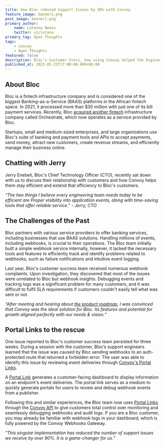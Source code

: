 ```yaml
---
title: How Bloc reduced Support Issues by 90% with Convoy
feature_image: banner1.png
post_image: banner1.png
primary_author:
    name: Lotanna Nwose
    twitter: viclotana
primary_tag: Open Thoughts
tags:
    - Convoy
    - Open Thoughts
featured: false
description: Bloc's Customer Story, how using Convoy helped the Engineering team to rreceive less and less support issues by providing their customers access to easily audit and debug their events themselves using Convoy Portal Links.
published_at: 2023-05-25T17:00:00.000+00:00
---
```

## About Bloc

Bloc is a fintech infrastructure company and is considered one of the biggest Banking-as-a-Service (BAAS) platforms in the African fintech space. In 2021, it processed more than $30 million with just one of its bill payment services. Recently, Bloc [acquired another fintech](https://disrupt-africa.com/2022/07/14/nigerian-fintech-infrastructure-startup-bloc-acquires-payments-company-orchestrate/) infrastructure company called Orchestrate, which now operates as a service provided by Bloc.

Startups, small and medium-sized enterprises, and large organizations use Bloc's suite of banking and payment tools and APIs to accept payments, send money, attract new customers, create revenue streams, and efficiently manage their business online.

## Chatting with Jerry

Jerry Enebeli, Bloc's Chief Technology Officer (CTO), recently sat down with us to discuss their relationship with customers and how Convoy helps them stay efficient and extend that efficiency to Bloc's customers.

*“The two things I believe every engineering team needs today to be efficient are Proper visibility into application events, along with time-saving tools that offer reliable service.” - Jerry, CTO*

## The Challenges of the Past

Bloc partners with various service providers to offer banking services, including businesses that use BAAS solutions. Handling millions of events, including webhooks, is crucial to their operations. The Bloc team initially built a simple webhook service internally, however, it lacked the necessary tools and features to efficiently track and identify problems related to webhooks, such as failure notifications and intuitive event logging.

Last year, Bloc's customer success team received numerous webhook complaints. Upon investigation, they discovered that most of the issues were unrelated to Bloc but webhook insights. Debugging events and tracking logs was a significant problem for many customers, and it was difficult to fulfil SLA requirements if customers couldn't easily tell what was sent or not.

*“After meeting and hearing about [the product roadmap](https://github.com/orgs/frain-dev/projects/3/views/1), I was convinced that Convoy was the ideal solution for Bloc. Its features and potential for growth aligned perfectly with our needs & vision.”*

## Portal Links to the rescue

One issue reported to Bloc's customer success team persisted for three weeks. During a session with the customer, Bloc’s support engineers learned that the issue was caused by Bloc sending webhooks to an auth-protected route that returned a forbidden error. The user was able to identify this issue by reviewing event deliveries through [Convoy's Portal Links](https://getconvoy.io/docs/manual/portal-links).

A [Portal Link](https://getconvoy.io/docs/manual/portal-links) generates a customer-facing dashboard to display information on an endpoint's event deliveries. The portal link serves as a medium to quickly generate portals for users to review and debug webhook events from a publisher. 

Following this and similar experiences, the Bloc team now uses [Portal Links](https://getconvoy.io/docs/manual/portal-links/#caveats) through the [Convoy API](https://convoy.readme.io/reference/get_api-v1-projects-projectid-portal-links) to give customers total control over monitoring and seamlessly debugging webhooks and audit logs. If you are a Bloc customer, you may already be familiar with webhook logs in your dashboard, which is fully powered by the Convoy Webhooks Gateway.

*"This singular implementation has reduced the number of support issues we receive by over 90%. It is a game-changer for us."*